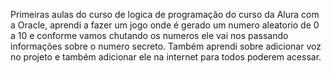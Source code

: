 Primeiras aulas do curso de logica de programação do curso da Alura com a Oracle, aprendi a fazer um jogo onde é gerado um numero aleatorio de 0 a 10 e conforme vamos chutando
os numeros ele vai nos passando informações sobre o numero secreto. Também aprendi sobre adicionar voz no projeto e também adicionar ele na internet para todos poderem acessar.

